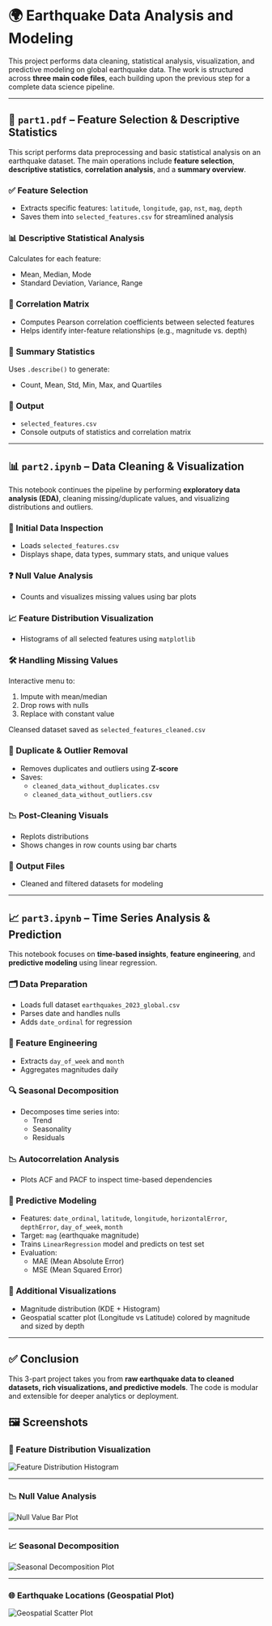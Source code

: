 # 🌍 Earthquake Data Analysis and Modeling

This project performs data cleaning, statistical analysis, visualization, and predictive modeling on global earthquake data. The work is structured across **three main code files**, each building upon the previous step for a complete data science pipeline.

---

## 📄 `part1.pdf` – Feature Selection & Descriptive Statistics

This script performs data preprocessing and basic statistical analysis on an earthquake dataset. The main operations include **feature selection**, **descriptive statistics**, **correlation analysis**, and a **summary overview**.

### ✅ Feature Selection
- Extracts specific features: `latitude`, `longitude`, `gap`, `nst`, `mag`, `depth`
- Saves them into `selected_features.csv` for streamlined analysis

### 📊 Descriptive Statistical Analysis
Calculates for each feature:
- Mean, Median, Mode
- Standard Deviation, Variance, Range

### 🔗 Correlation Matrix
- Computes Pearson correlation coefficients between selected features
- Helps identify inter-feature relationships (e.g., magnitude vs. depth)

### 🧾 Summary Statistics
Uses `.describe()` to generate:
- Count, Mean, Std, Min, Max, and Quartiles

### 📁 Output
- `selected_features.csv`
- Console outputs of statistics and correlation matrix

---

## 📊 `part2.ipynb` – Data Cleaning & Visualization

This notebook continues the pipeline by performing **exploratory data analysis (EDA)**, cleaning missing/duplicate values, and visualizing distributions and outliers.

### 🧹 Initial Data Inspection
- Loads `selected_features.csv`
- Displays shape, data types, summary stats, and unique values

### ❓ Null Value Analysis
- Counts and visualizes missing values using bar plots

### 📈 Feature Distribution Visualization
- Histograms of all selected features using `matplotlib`

### 🛠️ Handling Missing Values
Interactive menu to:
1. Impute with mean/median
2. Drop rows with nulls
3. Replace with constant value

Cleansed dataset saved as `selected_features_cleaned.csv`

### 🧼 Duplicate & Outlier Removal
- Removes duplicates and outliers using **Z-score**
- Saves:
  - `cleaned_data_without_duplicates.csv`
  - `cleaned_data_without_outliers.csv`

### 📉 Post-Cleaning Visuals
- Replots distributions
- Shows changes in row counts using bar charts

### 📁 Output Files
- Cleaned and filtered datasets for modeling

---

## 📈 `part3.ipynb` – Time Series Analysis & Prediction

This notebook focuses on **time-based insights**, **feature engineering**, and **predictive modeling** using linear regression.

### 🗂️ Data Preparation
- Loads full dataset `earthquakes_2023_global.csv`
- Parses date and handles nulls
- Adds `date_ordinal` for regression

### 🧠 Feature Engineering
- Extracts `day_of_week` and `month`
- Aggregates magnitudes daily

### 🔍 Seasonal Decomposition
- Decomposes time series into:
  - Trend
  - Seasonality
  - Residuals

### 📉 Autocorrelation Analysis
- Plots ACF and PACF to inspect time-based dependencies

### 🤖 Predictive Modeling
- Features: `date_ordinal`, `latitude`, `longitude`, `horizontalError`, `depthError`, `day_of_week`, `month`
- Target: `mag` (earthquake magnitude)
- Trains `LinearRegression` model and predicts on test set
- Evaluation:
  - MAE (Mean Absolute Error)
  - MSE (Mean Squared Error)

### 📌 Additional Visualizations
- Magnitude distribution (KDE + Histogram)
- Geospatial scatter plot (Longitude vs Latitude) colored by magnitude and sized by depth

---

## ✅ Conclusion

This 3-part project takes you from **raw earthquake data to cleaned datasets, rich visualizations, and predictive models**. The code is modular and extensible for deeper analytics or deployment.

## 🖼️ Screenshots

### 📌 Feature Distribution Visualization
![Feature Distribution Histogram](./assets/feature_distribution.png)

---

### 📉 Null Value Analysis
![Null Value Bar Plot](./assets/null_values.png)

---


### 📈 Seasonal Decomposition
![Seasonal Decomposition Plot](./assets/seasonal_decomposition.png)

---


### 🌐 Earthquake Locations (Geospatial Plot)
![Geospatial Scatter Plot](./assets/earthquake_locations.png)


